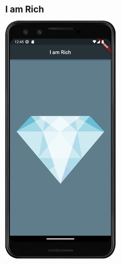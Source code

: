# I am Rich

![I am Rich](https://github.com/julianasalafia/FlutterSession/blob/main/Screenshots_Projects/i_am_rich.png)
